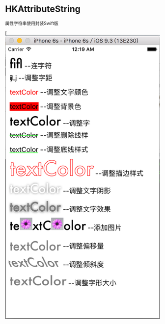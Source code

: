 # HKAttributeString
属性字符串使用封装Swift版

[![](https://github.com/xuvw/HKAttributeString/blob/master/HKAttributeString/sc.png)

